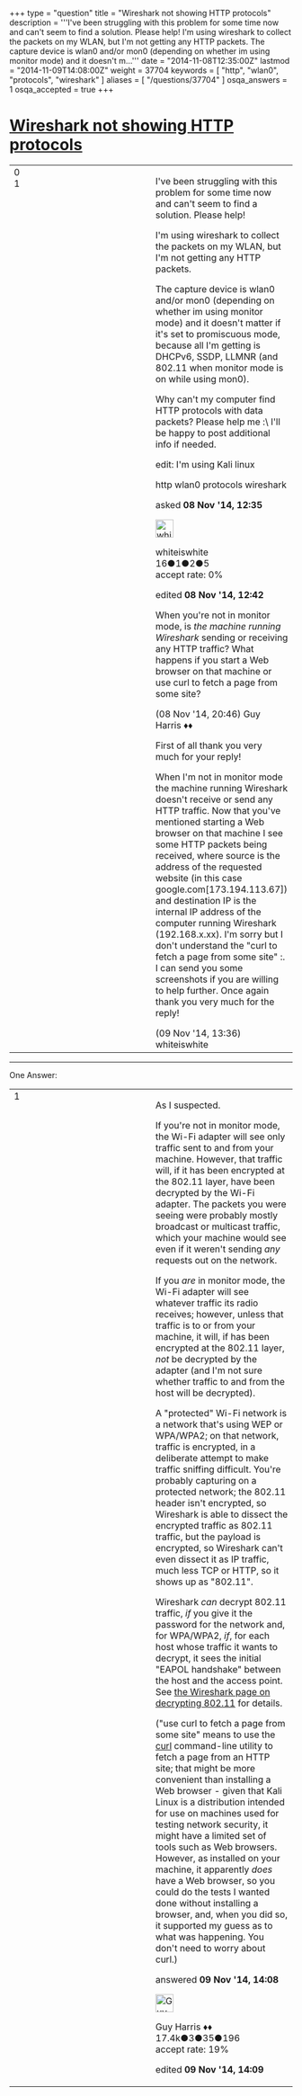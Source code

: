 +++
type = "question"
title = "Wireshark not showing HTTP protocols"
description = '''I&#x27;ve been struggling with this problem for some time now and can&#x27;t seem to find a solution. Please help! I&#x27;m using wireshark to collect the packets on my WLAN, but I&#x27;m not getting any HTTP packets.  The capture device is wlan0 and/or mon0 (depending on whether im using monitor mode) and it doesn&#x27;t m...'''
date = "2014-11-08T12:35:00Z"
lastmod = "2014-11-09T14:08:00Z"
weight = 37704
keywords = [ "http", "wlan0", "protocols", "wireshark" ]
aliases = [ "/questions/37704" ]
osqa_answers = 1
osqa_accepted = true
+++

<div class="headNormal">

# [Wireshark not showing HTTP protocols](/questions/37704/wireshark-not-showing-http-protocols)

</div>

<div id="main-body">

<div id="askform">

<table id="question-table" style="width:100%;"><colgroup><col style="width: 50%" /><col style="width: 50%" /></colgroup><tbody><tr class="odd"><td style="width: 30px; vertical-align: top"><div class="vote-buttons"><span id="post-37704-upvote" class="ajax-command post-vote up" rel="nofollow" title="I like this post (click again to cancel)"> </span><div id="post-37704-score" class="post-score" title="current number of votes">0</div><span id="post-37704-downvote" class="ajax-command post-vote down" rel="nofollow" title="I dont like this post (click again to cancel)"> </span> <span id="favorite-mark" class="ajax-command favorite-mark" rel="nofollow" title="mark/unmark this question as favorite (click again to cancel)"> </span><div id="favorite-count" class="favorite-count">1</div></div></td><td><div id="item-right"><div class="question-body"><p>I've been struggling with this problem for some time now and can't seem to find a solution. Please help!</p><p>I'm using wireshark to collect the packets on my WLAN, but I'm not getting any HTTP packets.</p><p>The capture device is wlan0 and/or mon0 (depending on whether im using monitor mode) and it doesn't matter if it's set to promiscuous mode, because all I'm getting is DHCPv6, SSDP, LLMNR (and 802.11 when monitor mode is on while using mon0).</p><p>Why can't my computer find HTTP protocols with data packets? Please help me :\ I'll be happy to post additional info if needed.</p><p>edit: I'm using Kali linux</p></div><div id="question-tags" class="tags-container tags"><span class="post-tag tag-link-http" rel="tag" title="see questions tagged &#39;http&#39;">http</span> <span class="post-tag tag-link-wlan0" rel="tag" title="see questions tagged &#39;wlan0&#39;">wlan0</span> <span class="post-tag tag-link-protocols" rel="tag" title="see questions tagged &#39;protocols&#39;">protocols</span> <span class="post-tag tag-link-wireshark" rel="tag" title="see questions tagged &#39;wireshark&#39;">wireshark</span></div><div id="question-controls" class="post-controls"></div><div class="post-update-info-container"><div class="post-update-info post-update-info-user"><p>asked <strong>08 Nov '14, 12:35</strong></p><img src="https://secure.gravatar.com/avatar/9d9c6e7bc447f5f6a5395f6ce8c21d0f?s=32&amp;d=identicon&amp;r=g" class="gravatar" width="32" height="32" alt="whiteiswhite&#39;s gravatar image" /><p><span>whiteiswhite</span><br />
<span class="score" title="16 reputation points">16</span><span title="1 badges"><span class="badge1">●</span><span class="badgecount">1</span></span><span title="2 badges"><span class="silver">●</span><span class="badgecount">2</span></span><span title="5 badges"><span class="bronze">●</span><span class="badgecount">5</span></span><br />
<span class="accept_rate" title="Rate of the user&#39;s accepted answers">accept rate:</span> <span title="whiteiswhite has no accepted answers">0%</span></p></div><div class="post-update-info post-update-info-edited"><p><span> edited <strong>08 Nov '14, 12:42</strong> </span></p></div></div><div id="comments-container-37704" class="comments-container"><span id="37708"></span><div id="comment-37708" class="comment"><div id="post-37708-score" class="comment-score"></div><div class="comment-text"><p>When you're not in monitor mode, is <em>the machine running Wireshark</em> sending or receiving any HTTP traffic? What happens if you start a Web browser on that machine or use curl to fetch a page from some site?</p></div><div id="comment-37708-info" class="comment-info"><span class="comment-age">(08 Nov '14, 20:46)</span> <span class="comment-user userinfo">Guy Harris ♦♦</span></div></div><span id="37714"></span><div id="comment-37714" class="comment"><div id="post-37714-score" class="comment-score"></div><div class="comment-text"><p>First of all thank you very much for your reply!</p><p>When I'm not in monitor mode the machine running Wireshark doesn't receive or send any HTTP traffic. Now that you've mentioned starting a Web browser on that machine I see some HTTP packets being received, where source is the address of the requested website (in this case google.com[173.194.113.67]) and destination IP is the internal IP address of the computer running Wireshark (192.168.x.xx). I'm sorry but I don't understand the "curl to fetch a page from some site" :. I can send you some screenshots if you are willing to help further. Once again thank you very much for the reply!</p></div><div id="comment-37714-info" class="comment-info"><span class="comment-age">(09 Nov '14, 13:36)</span> <span class="comment-user userinfo">whiteiswhite</span></div></div></div><div id="comment-tools-37704" class="comment-tools"></div><div class="clear"></div><div id="comment-37704-form-container" class="comment-form-container"></div><div class="clear"></div></div></td></tr></tbody></table>

------------------------------------------------------------------------

<div class="tabBar">

<span id="sort-top"></span>

<div class="headQuestions">

One Answer:

</div>

</div>

<span id="37715"></span>

<div id="answer-container-37715" class="answer accepted-answer">

<table style="width:100%;"><colgroup><col style="width: 50%" /><col style="width: 50%" /></colgroup><tbody><tr class="odd"><td style="width: 30px; vertical-align: top"><div class="vote-buttons"><span id="post-37715-upvote" class="ajax-command post-vote up" rel="nofollow" title="I like this post (click again to cancel)"> </span><div id="post-37715-score" class="post-score" title="current number of votes">1</div><span id="post-37715-downvote" class="ajax-command post-vote down" rel="nofollow" title="I dont like this post (click again to cancel)"> </span> <span class="accept-answer on" rel="nofollow" title="whiteiswhite has selected this answer as the correct answer"> </span></div></td><td><div class="item-right"><div class="answer-body"><p>As I suspected.</p><p>If you're not in monitor mode, the Wi-Fi adapter will see only traffic sent to and from your machine. However, that traffic will, if it has been encrypted at the 802.11 layer, have been decrypted by the Wi-Fi adapter. The packets you were seeing were probably mostly broadcast or multicast traffic, which your machine would see even if it weren't sending <em>any</em> requests out on the network.</p><p>If you <em>are</em> in monitor mode, the Wi-Fi adapter will see whatever traffic its radio receives; however, unless that traffic is to or from your machine, it will, if has been encrypted at the 802.11 layer, <em>not</em> be decrypted by the adapter (and I'm not sure whether traffic to and from the host will be decrypted).</p><p>A "protected" Wi-Fi network is a network that's using WEP or WPA/WPA2; on that network, traffic is encrypted, in a deliberate attempt to make traffic sniffing difficult. You're probably capturing on a protected network; the 802.11 header isn't encrypted, so Wireshark is able to dissect the encrypted traffic as 802.11 traffic, but the payload is encrypted, so Wireshark can't even dissect it as IP traffic, much less TCP or HTTP, so it shows up as "802.11".</p><p>Wireshark <em>can</em> decrypt 802.11 traffic, <em>if</em> you give it the password for the network and, for WPA/WPA2, <em>if</em>, for each host whose traffic it wants to decrypt, it sees the initial "EAPOL handshake" between the host and the access point. See <a href="http://wiki.wireshark.org/HowToDecrypt802.11">the Wireshark page on decrypting 802.11</a> for details.</p><p>("use curl to fetch a page from some site" means to use the <a href="http://curl.haxx.se">curl</a> command-line utility to fetch a page from an HTTP site; that might be more convenient than installing a Web browser - given that Kali Linux is a distribution intended for use on machines used for testing network security, it might have a limited set of tools such as Web browsers. However, as installed on your machine, it apparently <em>does</em> have a Web browser, so you could do the tests I wanted done without installing a browser, and, when you did so, it supported my guess as to what was happening. You don't need to worry about curl.)</p></div><div class="answer-controls post-controls"></div><div class="post-update-info-container"><div class="post-update-info post-update-info-user"><p>answered <strong>09 Nov '14, 14:08</strong></p><img src="https://secure.gravatar.com/avatar/f93de7000747ab5efb5acd3034b2ebd7?s=32&amp;d=identicon&amp;r=g" class="gravatar" width="32" height="32" alt="Guy%20Harris&#39;s gravatar image" /><p><span>Guy Harris ♦♦</span><br />
<span class="score" title="17443 reputation points"><span>17.4k</span></span><span title="3 badges"><span class="badge1">●</span><span class="badgecount">3</span></span><span title="35 badges"><span class="silver">●</span><span class="badgecount">35</span></span><span title="196 badges"><span class="bronze">●</span><span class="badgecount">196</span></span><br />
<span class="accept_rate" title="Rate of the user&#39;s accepted answers">accept rate:</span> <span title="Guy Harris has 216 accepted answers">19%</span></p></div><div class="post-update-info post-update-info-edited"><p><span> edited <strong>09 Nov '14, 14:09</strong> </span></p></div></div><div id="comments-container-37715" class="comments-container"></div><div id="comment-tools-37715" class="comment-tools"></div><div class="clear"></div><div id="comment-37715-form-container" class="comment-form-container"></div><div class="clear"></div></div></td></tr></tbody></table>

</div>

<div class="paginator-container-left">

</div>

</div>

</div>

